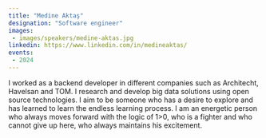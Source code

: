 ```yaml
---
title: "Medine Aktaş"
designation: "Software engineer"
images:
 - images/speakers/medine-aktas.jpg
linkedin: https://www.linkedin.com/in/medineaktas/
events:
 - 2024
---
```


I worked as a backend developer in different companies such as Architecht, Havelsan and TOM. I research and develop big data solutions using open source technologies. I aim to be someone who has a desire to explore and has learned to learn the endless learning process. I am an energetic person who always moves forward with the logic of 1>0, who is a fighter and who cannot give up here, who always maintains his excitement.